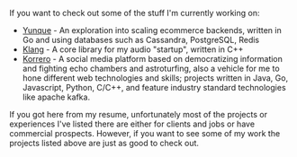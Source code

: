If you want to check out some of the stuff I'm currently working on:

- [Yunque](https://github.com/lukasmwerk/yunque) - An exploration into scaling ecommerce backends, written in Go and using databases such as Cassandra, PostgreSQL, Redis
- [Klang](https://github.com/atalere-audio/klang) - A core library for my audio "startup", written in C++
- [Korrero](https://github.com/korrero) - A social media platform based on democratizing information and fighting echo chambers and astroturfing, also a vehicle for me to hone different web technologies and skills; projects written in Java, Go, Javascript, Python, C/C++, and feature industry standard technologies like apache kafka.

If you got here from my resume, unfortunately most of the projects or experiences I've listed there are either for clients and jobs or have commercial prospects. However, if you want to see some of my work the projects listed above are just as good to check out. 
